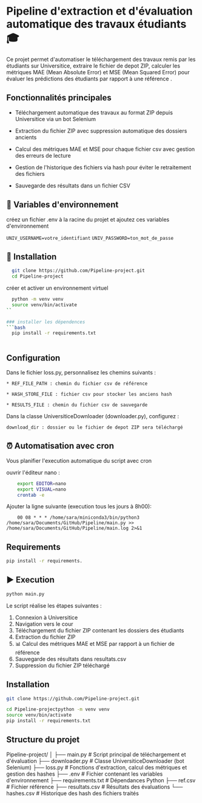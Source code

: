 
# Pipeline d'extraction et d'évaluation automatique des travaux étudiants :mortar_board:


Ce projet permet d'automatiser le téléchargement des travaux remis par les étudiants sur Universitice, extraire le fichier de depot ZIP, calculer les métriques MAE (Mean Absolute Error) et MSE (Mean Squared Error) pour évaluer les prédictions des étudiants par rapport à une référence .

## Fonctionnalités principales

* Téléchargement automatique des travaux au format ZIP depuis Universitice via un bot Selenium

* Extraction du fichier ZIP avec suppression automatique des dossiers ancients

* Calcul des métriques MAE et MSE pour chaque fichier csv avec gestion des erreurs de lecture

* Gestion de l'historique des fichiers via hash pour éviter le retraitement des fichiers

* Sauvegarde des résultats dans un fichier CSV
## :closed_lock_with_key: Variables d'environnement


créez un fichier .env à la racine du projet et ajoutez ces variables d'environnement


`UNIV_USERNAME=votre_identifiant`
`UNIV_PASSWORD=ton_mot_de_passe`


## :wrench: Installation

```bash
  git clone https://github.com/Pipeline-project.git
  cd Pipeline-project
```

 créer et activer un environnement virtuel
```bash
  python -m venv venv
  source venv/bin/activate
``
  
### installer les dépendences
```bash
  pip install -r requirements.txt
  
```
    

## Configuration


Dans le fichier loss.py, personnalisez les chemins suivants :

    * REF_FILE_PATH : chemin du fichier csv de référence

    * HASH_STORE_FILE : fichier csv pour stocker les anciens hash

    * RESULTS_FILE : chemin du fichier csv de sauvegarde

Dans la classe UniversiticeDownloader (downloader.py), configurez :

    download_dir : dossier ou le fichier de depot ZIP sera téléchargé
    
## :alarm_clock: Automatisation avec cron

Vous planifier l'execution automatique du script avec cron 

ouvrir l'éditeur nano : 
```bash
    export EDITOR=nano
    export VISUAL=nano
    crontab -e
```
Ajouter la ligne suivante (execution tous les jours à 8h00):

```cron
    00 08 * * * /home/sara/miniconda3/bin/python3 /home/sara/Documents/GitHub/Pipeline/main.py >> /home/sara/Documents/GitHub/Pipeline/main.log 2>&1
```
## Requirements

```bash
pip install -r requirements.
```
## :arrow_forward: Execution

```bash
python main.py
```
Le script réalise les étapes suivantes : 

1. Connexion à Universitice 
2. Navigation vers le cour 
3. Téléchargement du fichier ZIP contenant les dossiers des étudiants
4. Extraction du fichier ZIP
5. :bar_chart: Calcul des métriques MAE et MSE par rapport à un fichier de référence 
6. Sauvegarde des résultats dans resultats.csv
7. Suppression du fichier ZIP téléchargé 

## Installation

```bash
git clone https://github.com/Pipeline-project.git

cd Pipeline-projectpython -m venv venv
source venv/bin/activate
pip install -r requirements.txt

```

## Structure du projet
Pipeline-project/
│
├── main.py                 # Script principal de téléchargement et d'évaluation
├── downloader.py           # Classe UniversiticeDownloader (bot Selenium)
├── loss.py                 # Fonctions d'extraction, calcul des métriques et gestion des hashes
├── .env                    # Fichier contenant les variables d'environnement
├── requirements.txt        # Dépendances Python
├── ref.csv                 # Fichier référence
├── resultats.csv           # Résultats des évaluations
└── hashes.csv              # Historique des hash des fichiers traités              


